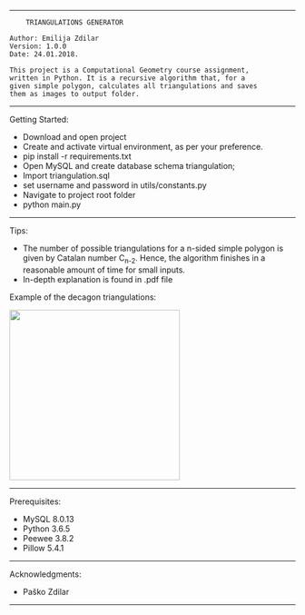 **********************************************************************
		TRIANGULATIONS GENERATOR
		
	Author: Emilija Zdilar
	Version: 1.0.0
	Date: 24.01.2018.

	This project is a Computational Geometry course assignment, 
	written in Python. It is a recursive algorithm that, for a 
	given simple polygon, calculates all triangulations and saves
	them as images to output folder.
  
**********************************************************************

Getting Started:

- Download and open project
- Create and activate virtual environment, as per your preference.
- pip install -r requirements.txt
- Open MySQL and create database schema triangulation;
- Import triangulation.sql
- set username and password in utils/constants.py
- Navigate to project root folder
- python main.py

**********************************************************************

Tips:
- The number of possible triangulations for a n-sided simple polygon
  is given by Catalan number C<sub>n-2</sub>. Hence, the algorithm
  finishes in a reasonable amount of time for small inputs.
- In-depth explanation is found in .pdf file
  
 
 Example of the decagon triangulations: 
  
<img src="n=10.gif" width="300">

**********************************************************************

Prerequisites:
- MySQL 8.0.13
- Python 3.6.5
- Peewee 3.8.2
- Pillow 5.4.1

**********************************************************************

Acknowledgments:
- Paško Zdilar

**********************************************************************
